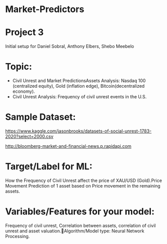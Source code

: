 # Market-Predictors

# Project 3
Initial setup for Daniel Sobral, Anthony Elbers, Shebo Meebelo

# Topic: 
* Civil Unrest and Market PredictionsAssets Analysis: Nasdaq 100 (centralized equity), Gold (inflation edge), Bitcoin(decentralized economy).
* Civil Unrest Analysis: Frequency of civil unrest events in the U.S.

# Sample Dataset: 
https://www.kaggle.com/jasonbrooks/datasets-of-social-unrest-1783-2020?select=2000.csv

http://bloomberg-market-and-financial-news.p.rapidapi.com

# Target/Label for ML:
How the Frequency of Civil Unrest affect the price of XAU/USD (Gold).Price Movement Prediction of 1 asset based on Price movement in the remaining assets.

# Variables/Features for your model: 
Frequency of civil unrest, Correlation between assets, correlation of civil unrest and asset valuation.Algorithm/Model type: Neural Network Processing.

